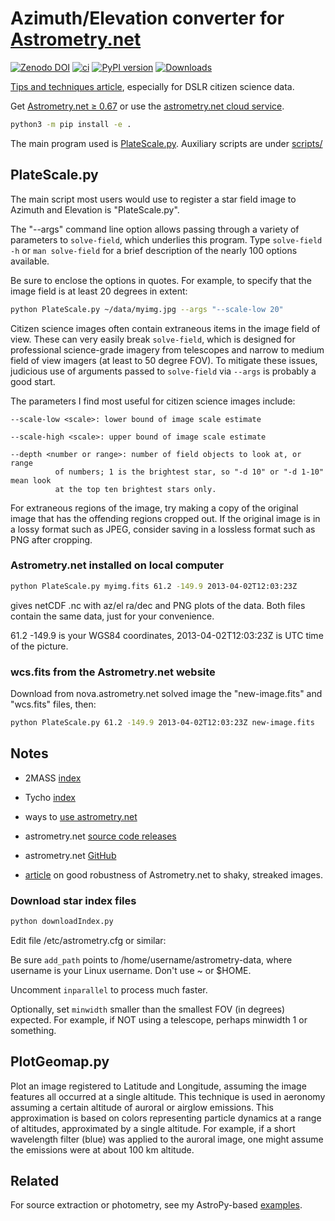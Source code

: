 
# Azimuth/Elevation converter for [Astrometry.net](https://github.com/dstndstn/astrometry.net)

[![Zenodo DOI](https://zenodo.org/badge/19366614.svg)](https://zenodo.org/badge/latestdoi/19366614)
[![ci](https://github.com/space-physics/astrometry_geomap/actions/workflows/ci.yml/badge.svg)](https://github.com/space-physics/astrometry_geomap/actions/workflows/ci.yml)
[![PyPI version](https://img.shields.io/pypi/pyversions/astrometry-azel.svg)](https://pypi.python.org/pypi/astrometry-azel)
[![Downloads](http://pepy.tech/badge/astrometry-azel)](http://pepy.tech/project/astrometry-azel)

[Tips and techniques article](https://www.scivision.dev/astrometry-tips-techniques), especially for DSLR citizen science data.

Get
[Astrometry.net &ge; 0.67](https://scivision.dev/astrometry-install-usage)
or use the
[astrometry.net cloud service](http://nova.astrometry.net/upload).

```sh
python3 -m pip install -e .
```

The main program used is [PlateScale.py](./PlateScale.py).
Auxiliary scripts are under [scripts/](./scripts/)

## PlateScale.py

The main script most users would use to register a star field image to Azimuth and Elevation is "PlateScale.py".

The "--args" command line option allows passing through a variety of parameters to `solve-field`, which underlies this program.
Type `solve-field -h` or `man solve-field` for a brief description of the nearly 100 options available.

Be sure to enclose the options in quotes.
For example, to specify that the image field is at least 20 degrees in extent:

```sh
python PlateScale.py ~/data/myimg.jpg --args "--scale-low 20"
```

Citizen science images often contain extraneous items in the image field of view.
These can very easily break `solve-field`, which is designed for professional science-grade imagery from telescopes and narrow to medium field of view imagers (at least to 50 degree FOV).
To mitigate these issues, judicious use of arguments passed to `solve-field` via `--args` is probably a good start.

The parameters I find most useful for citizen science images include:

```
--scale-low <scale>: lower bound of image scale estimate

--scale-high <scale>: upper bound of image scale estimate

--depth <number or range>: number of field objects to look at, or range
          of numbers; 1 is the brightest star, so "-d 10" or "-d 1-10" mean look
          at the top ten brightest stars only.
```

For extraneous regions of the image, try making a copy of the original image that has the offending regions  cropped out.
If the original image is in a lossy format such as JPEG, consider saving in a lossless format such as PNG after cropping.

### Astrometry.net installed on local computer

```sh
python PlateScale.py myimg.fits 61.2 -149.9 2013-04-02T12:03:23Z
```

gives netCDF .nc with az/el ra/dec and PNG plots of the data.
Both files contain the same data, just for your convenience.

61.2 -149.9 is your WGS84 coordinates, 2013-04-02T12:03:23Z is UTC time of the picture.

### wcs.fits from the Astrometry.net website

Download from nova.astrometry.net solved image the "new-image.fits" and "wcs.fits" files, then:

```sh
python PlateScale.py 61.2 -149.9 2013-04-02T12:03:23Z new-image.fits
```

## Notes

* 2MASS [index](http://broiler.astrometry.net/~dstn/4200/)
* Tycho [index](http://broiler.astrometry.net/~dstn/4100/)

* ways to [use astrometry.net](http://astrometry.net/use.html)
* astrometry.net [source code releases](http://astrometry.net/downloads/)
* astrometry.net [GitHub](https://github.com/dstndstn/astrometry.net)

* [article](https://www.dsi.uni-stuttgart.de/institut/mitarbeiter/schindler/Schindler_et_al._2016.pdf) on good robustness of Astrometry.net to shaky, streaked images.

### Download star index files

```sh
python downloadIndex.py
```

Edit file /etc/astrometry.cfg or similar:

Be sure `add_path` points to /home/username/astrometry-data, where username is your Linux username.
Don't use ~ or $HOME.

Uncomment `inparallel` to process much faster.

Optionally, set `minwidth` smaller than the smallest FOV (in degrees) expected.
For example, if NOT using a telescope, perhaps minwidth 1 or something.

## PlotGeomap.py

Plot an image registered to Latitude and Longitude, assuming the image features all occurred at a single altitude.
This technique is used in aeronomy assuming a certain altitude of auroral or airglow emissions.
This approximation is based on colors representing particle dynamics at a range of altitudes, approximated by a single altitude.
For example, if a short wavelength filter (blue) was applied to the auroral image, one might assume the emissions were at about 100 km altitude.

## Related

For source extraction or photometry, see my AstroPy-based
[examples](https://github.com/scivision/starscale).
